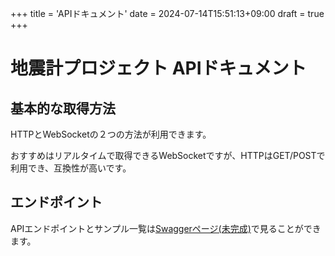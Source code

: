 +++
title = 'APIドキュメント'
date = 2024-07-14T15:51:13+09:00
draft = true
+++

# 地震計プロジェクト APIドキュメント

## 基本的な取得方法

HTTPとWebSocketの２つの方法が利用できます。

おすすめはリアルタイムで取得できるWebSocketですが、HTTPはGET/POSTで利用でき、互換性が高いです。

## エンドポイント
APIエンドポイントとサンプル一覧は[Swaggerページ(未完成)](/seismometer/docs/api/swagger.html)で見ることができます。
